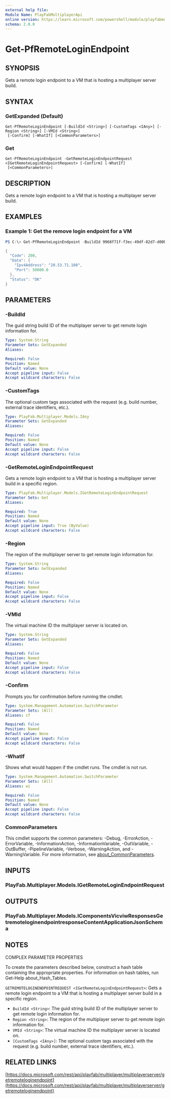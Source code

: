 ```yaml
---
external help file:
Module Name: PlayFabMultiplayerApi
online version: https://learn.microsoft.com/powershell/module/playfabmultiplayerapi/get-pfremoteloginendpoint
schema: 2.0.0
---
```


# Get-PfRemoteLoginEndpoint

## SYNOPSIS
Gets a remote login endpoint to a VM that is hosting a multiplayer server build.

## SYNTAX

### GetExpanded (Default)
```
Get-PfRemoteLoginEndpoint [-BuildId <String>] [-CustomTags <IAny>] [-Region <String>] [-VMId <String>]
 [-Confirm] [-WhatIf] [<CommonParameters>]
```

### Get
```
Get-PfRemoteLoginEndpoint -GetRemoteLoginEndpointRequest <IGetRemoteLoginEndpointRequest> [-Confirm] [-WhatIf]
 [<CommonParameters>]
```

## DESCRIPTION
Gets a remote login endpoint to a VM that is hosting a multiplayer server build.

## EXAMPLES

### Example 1: Get the remove login endpoint for a VM
```powershell
PS C:\> Get-PfRemoteLoginEndpoint -BuildId 9968f71f-f3ec-49df-82d7-d00b12c92e12 -Region AustraliaEast -VMId xcloudeau4u4yyxj4xymu:AustraliaEast:1E03_976a4cde-cb5a-4423-975f-d8e22e5815ce:tvmps_f12e69e1d9bd29bd0dc0a8ba65e251f0eb739c93c541baee571fd289bcb1a1f2_d | ConvertTo-Json -depth 5

{
  "Code": 200,
  "Data": {
    "Ipv4Address": "20.53.71.180",
    "Port": 50000.0
  },
  "Status": "OK"
}
```



## PARAMETERS

### -BuildId
The guid string build ID of the multiplayer server to get remote login information for.

```yaml
Type: System.String
Parameter Sets: GetExpanded
Aliases:

Required: False
Position: Named
Default value: None
Accept pipeline input: False
Accept wildcard characters: False
```

### -CustomTags
The optional custom tags associated with the request (e.g.
build number, external trace identifiers, etc.).

```yaml
Type: PlayFab.Multiplayer.Models.IAny
Parameter Sets: GetExpanded
Aliases:

Required: False
Position: Named
Default value: None
Accept pipeline input: False
Accept wildcard characters: False
```

### -GetRemoteLoginEndpointRequest
Gets a remote login endpoint to a VM that is hosting a multiplayer server build in a specific region.

```yaml
Type: PlayFab.Multiplayer.Models.IGetRemoteLoginEndpointRequest
Parameter Sets: Get
Aliases:

Required: True
Position: Named
Default value: None
Accept pipeline input: True (ByValue)
Accept wildcard characters: False
```

### -Region
The region of the multiplayer server to get remote login information for.

```yaml
Type: System.String
Parameter Sets: GetExpanded
Aliases:

Required: False
Position: Named
Default value: None
Accept pipeline input: False
Accept wildcard characters: False
```

### -VMId
The virtual machine ID the multiplayer server is located on.

```yaml
Type: System.String
Parameter Sets: GetExpanded
Aliases:

Required: False
Position: Named
Default value: None
Accept pipeline input: False
Accept wildcard characters: False
```

### -Confirm
Prompts you for confirmation before running the cmdlet.

```yaml
Type: System.Management.Automation.SwitchParameter
Parameter Sets: (All)
Aliases: cf

Required: False
Position: Named
Default value: None
Accept pipeline input: False
Accept wildcard characters: False
```

### -WhatIf
Shows what would happen if the cmdlet runs.
The cmdlet is not run.

```yaml
Type: System.Management.Automation.SwitchParameter
Parameter Sets: (All)
Aliases: wi

Required: False
Position: Named
Default value: None
Accept pipeline input: False
Accept wildcard characters: False
```

### CommonParameters
This cmdlet supports the common parameters: -Debug, -ErrorAction, -ErrorVariable, -InformationAction, -InformationVariable, -OutVariable, -OutBuffer, -PipelineVariable, -Verbose, -WarningAction, and -WarningVariable. For more information, see [about_CommonParameters](http://go.microsoft.com/fwlink/?LinkID=113216).

## INPUTS

### PlayFab.Multiplayer.Models.IGetRemoteLoginEndpointRequest

## OUTPUTS

### PlayFab.Multiplayer.Models.IComponentsVicviwResponsesGetremoteloginendpointresponseContentApplicationJsonSchema

## NOTES

COMPLEX PARAMETER PROPERTIES

To create the parameters described below, construct a hash table containing the appropriate properties. For information on hash tables, run Get-Help about_Hash_Tables.


`GETREMOTELOGINENDPOINTREQUEST <IGetRemoteLoginEndpointRequest>`: Gets a remote login endpoint to a VM that is hosting a multiplayer server build in a specific region.
  - `BuildId <String>`: The guid string build ID of the multiplayer server to get remote login information for.
  - `Region <String>`: The region of the multiplayer server to get remote login information for.
  - `VMId <String>`: The virtual machine ID the multiplayer server is located on.
  - `[CustomTags <IAny>]`: The optional custom tags associated with the request (e.g. build number, external trace identifiers, etc.).

## RELATED LINKS

[https://docs.microsoft.com/rest/api/playfab/multiplayer/multiplayerserver/getremoteloginendpoint](https://docs.microsoft.com/rest/api/playfab/multiplayer/multiplayerserver/getremoteloginendpoint)

